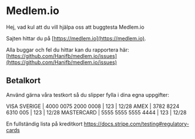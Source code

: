 Medlem.io
========
Hej, vad kul att du vill hjälpa oss att buggtesta Medlem.io

Sajten hittar du på [https://medlem.io](https://medlem.io).

Alla buggar och fel du hittar kan du rapportera här:
[https://github.com/Hanifb/medlem.io/issues](https://github.com/Hanifb/medlem.io/issues) 

## Betalkort

Använd gärna våra testkort så du slipper fylla i dina egna uppgifter:

VISA SVERIGE | 4000 0075 2000 0008  | 123 | 12/28
AMEX         | 3782 8224 6310 005   | 123 | 12/28
MASTERCARD   | 5555 5555 5555 4444  | 123 | 12/28

En fullständig lista på kreditkort
https://docs.stripe.com/testing#regulatory-cards
